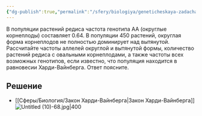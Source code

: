 ```yaml
---
{"dg-publish":true,"permalink":"/sfery/biologiya/geneticheskaya-zadacha-2-chasti-na-zakon-hardi-vajnberga-12/","tags":["Генетика"]}
---
```


В популяции растений редиса частота генотипа АА (округлые корнеплоды) составляет 0.64. В популяции 450 растений, округлая форма корнеплодов не полностью доминирует над вытянутой. Рассчитайте частоты аллелей округлой и вытянутой формы, количество растений редиса с овальными корнеплодами, а также частоты всех возможных генотипов, если известно, что популяция находится в равновесии Харди-Вайнберга. Ответ поясните.
## Решение 
- [[Сферы/Биология/Закон Харди-Вайнберга\|Закон Харди-Вайнберга]]
![Untitled (10)-68.jpg|400](/img/user/%D0%90%D1%80%D1%85%D0%B8%D0%B2/%D0%9A%D1%8D%D1%88/Untitled%20(10)-68.jpg)